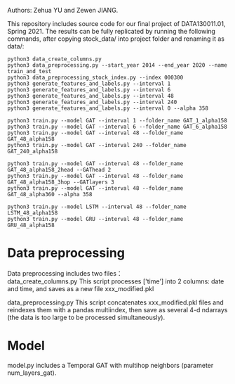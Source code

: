 Authors: Zehua YU and Zewen JIANG.

This repository includes source code for our final project of DATA130011.01, Spring 2021. The results can be fully 
replicated by running the following commands, after copying stock_data/ into project folder and renaming it as data/:

```
python3 data_create_columns.py  
python3 data_preprocessing.py --start_year 2014 --end_year 2020 --name train_and_test  
python3 data_preprocessing_stock_index.py --index 000300  
python3 generate_features_and_labels.py --interval 1
python3 generate_features_and_labels.py --interval 6
python3 generate_features_and_labels.py --interval 48
python3 generate_features_and_labels.py --interval 240
python3 generate_features_and_labels.py --interval 0 --alpha 358

python3 train.py --model GAT --interval 1 --folder_name GAT_1_alpha158
python3 train.py --model GAT --interval 6 --folder_name GAT_6_alpha158
python3 train.py --model GAT --interval 48 --folder_name GAT_48_alpha158
python3 train.py --model GAT --interval 240 --folder_name GAT_240_alpha158

python3 train.py --model GAT --interval 48 --folder_name GAT_48_alpha158_2head --GAThead 2
python3 train.py --model GAT --interval 48 --folder_name GAT_48_alpha158_3hop --GATlayers 3
python3 train.py --model GAT --interval 48 --folder_name GAT_48_alpha360 --alpha 358

python3 train.py --model LSTM --interval 48 --folder_name LSTM_48_alpha158
python3 train.py --model GRU --interval 48 --folder_name GRU_48_alpha158
```

# Data preprocessing
Data preprocessing includes two files：  
data_create_columns.py This script processes ['time'] into 2 columns: date and time, and saves as a new file xxx_modified.pkl  

data_preprocessing.py This script concatenates xxx_modified.pkl files and reindexes them with a pandas multiindex, then save as 
several 4-d ndarrays (the data is too large to be processed simultaneously).  

# Model
model.py includes a Temporal GAT with multihop neighbors (parameter num_layers_gat).  
